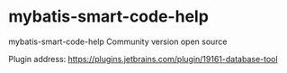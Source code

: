 # mybatis-smart-code-help
mybatis-smart-code-help Community version open source

Plugin address: https://plugins.jetbrains.com/plugin/19161-database-tool
